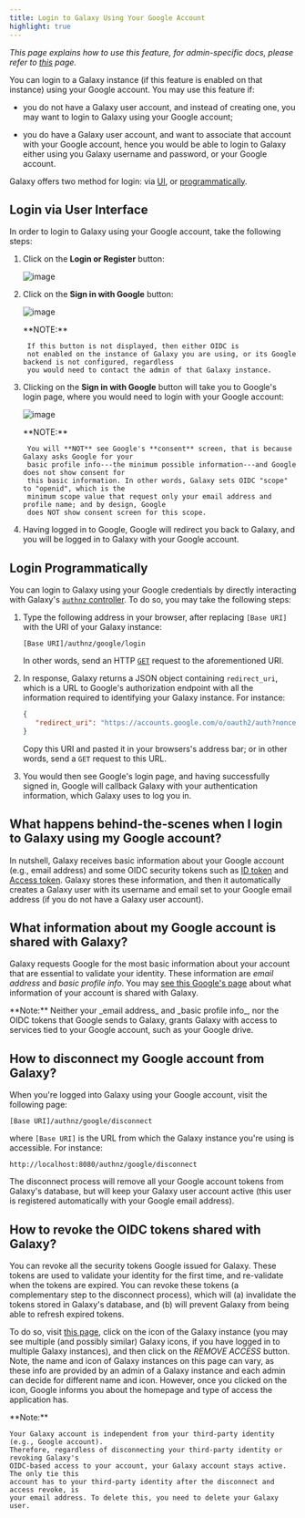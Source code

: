 ```yaml
---
title: Login to Galaxy Using Your Google Account
highlight: true
---
```


_This page explains how to use this feature, for admin-specific docs, please refer to [this](/src/authnz/config/oidc/idps/google/index.md) page._

You can login to a Galaxy instance (if this feature is enabled on that instance) using your Google account. 
You may use this feature if: 

- you do not have a Galaxy user account, and instead of creating one, you may want to login to Galaxy 
using your Google account;

- you do have a Galaxy user account, and want to associate that account with your Google account, 
hence you would be able to login to Galaxy either using you Galaxy username and password, or 
your Google account. 

Galaxy offers two method for login: via [UI](#login-via-user-interface), or [programmatically](#login-programmatically). 


## Login via User Interface 

In order to login to Galaxy using your Google account, take the following steps:

1. Click on the **Login or Register** button:

    ![image](/src/authnz/use/oidc/idps/google/01.png)

2. Click on the **Sign in with Google** button:

    ![image](/src/authnz/use/oidc/idps/google/02.png)

    <div class="alert alert-info" role="alert">
        **NOTE:**
        
        If this button is not displayed, then either OIDC is 
        not enabled on the instance of Galaxy you are using, or its Google backend is not configured, regardless 
        you would need to contact the admin of that Galaxy instance.
    </div>

3. Clicking on the **Sign in with Google** button will take you to Google's login page, 
where you would need to login with your Google account:

    ![image](/src/authnz/use/oidc/idps/google/03.png)
    
    <div class="alert alert-info" role="alert">
        **NOTE:**
        
        You will **NOT** see Google's **consent** screen, that is because Galaxy asks Google for your
        basic profile info---the minimum possible information---and Google does not show consent for 
        this basic information. In other words, Galaxy sets OIDC "scope" to "openid", which is the
        minimum scope value that request only your email address and profile name; and by design, Google
        does NOT show consent screen for this scope.
    </div>


4. Having logged in to Google, Google will redirect you back to 
Galaxy, and you will be logged in to Galaxy with your Google account.

## Login Programmatically

You can login to Galaxy using your Google credentials by directly interacting with Galaxy's 
[`authnz` controller](https://github.com/galaxyproject/galaxy/blob/eba0eb6f0865679c09e9896c410957bc6cb2927a/lib/galaxy/webapps/galaxy/controllers/authnz.py#L17). 
To do so, you may take the following steps:

1. Type the following address in your browser, after replacing `[Base URI]` with the URI of your Galaxy instance:

    ```
    [Base URI]/authnz/google/login
    ```

    In other words, send an HTTP [`GET`](https://www.w3.org/Protocols/rfc2616/rfc2616-sec9.html#sec9.3) request to the 
    aforementioned URI.

2. In response, Galaxy returns a JSON object containing `redirect_uri`, which is a URL to Google's 
authorization endpoint with all the information required to identifying your Galaxy instance. For instance:

    ```json
    {
       "redirect_uri": "https://accounts.google.com/o/oauth2/auth?nonce= ... &state= ... &redirect_uri=http://localhost:8080/authnz/google/callback&prompt=consent&response_type=code&client_id= ... .apps.googleusercontent.com&scope=openid+email+profile&access_type=offline",
    }
    ```

    Copy this URI and pasted it in your browsers's address bar; or in other words, send a `GET` request to this URL.

3. You would then see Google's login page, and having successfully signed in, Google will callback Galaxy with 
your authentication information, which Galaxy uses to log you in.  



## What happens behind-the-scenes when I login to Galaxy using my Google account?
In nutshell, Galaxy receives basic information about your Google account (e.g., email address) and some OIDC security
tokens such as [ID token](http://openid.net/specs/openid-connect-core-1_0.html#IDToken) and 
[Access token](https://www.oauth.com/oauth2-servers/access-tokens/). Galaxy stores these information, and 
then it automatically creates a Galaxy user with its username and email set to your Google email address
(if you do not have a Galaxy user account).

## What information about my Google account is shared with Galaxy?
Galaxy requests Google for the most basic information about your account that are essential to validate your identity.
These information are _email address_ and _basic profile info_. 
You may [see this Google's page](https://developers.google.com/identity/protocols/googlescopes#openid_connect) 
about what information of your account is shared with Galaxy. 


<div class="alert alert-info" role="alert">
    **Note:**
    Neither your _email address_ and _basic profile info_, nor the OIDC tokens that Google sends to Galaxy, 
    grants Galaxy with access to services tied to your Google account, such as your Google drive.
</div> 


## How to disconnect my Google account from Galaxy? 
When you're logged into Galaxy using your Google account, visit the following page:

```
[Base URI]/authnz/google/disconnect
```

where `[Base URI]` is the URL from which the Galaxy instance you're using is accessible. For instance:

```
http://localhost:8080/authnz/google/disconnect
```

The disconnect process will remove all your Google account tokens from Galaxy's database, but 
will keep your Galaxy user account active (this user is registered automatically with your Google email address).


## How to revoke the OIDC tokens shared with Galaxy?
You can revoke all the security tokens Google issued for Galaxy. These tokens are used to validate your identity for
the first time, and re-validate when the tokens are expired. You can revoke these tokens (a complementary step to 
the disconnect process), which will (a) invalidate the tokens stored in Galaxy's database, and (b) will prevent Galaxy
from being able to refresh expired tokens. 

To do so, visit [this page](https://myaccount.google.com/permissions), click on the icon of the Galaxy
instance (you may see multiple (and possibly similar) Galaxy icons, if you have logged in to multiple Galaxy 
instances), and then click on the _REMOVE ACCESS_ button. Note, the name and icon of Galaxy instances
on this page can vary, as these info are provided by an admin of a Galaxy instance and each admin can decide for
different name and icon. However, once you clicked on the icon, Google informs you about the homepage and type of 
access the application has. 


<div class="alert alert-info" role="alert">
    **Note:**
    
    Your Galaxy account is independent from your third-party identity (e.g., Google account). 
    Therefore, regardless of disconnecting your third-party identity or revoking Galaxy's 
    OIDC-based access to your account, your Galaxy account stays active. The only tie this 
    account has to your third-party identity after the disconnect and access revoke, is
    your email address. To delete this, you need to delete your Galaxy user.
</div>
 